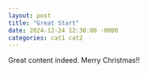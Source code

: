 ```yaml
---
layout: post
title: "Great Start"
date: 2024-12-24 12:30:00 -0000
categories: cat1 cat2
---
```

Great content indeed. Merry Christmas!!